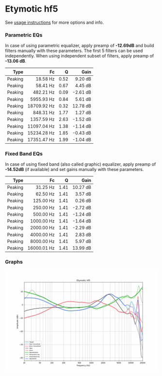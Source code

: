 # Etymotic hf5
See [usage instructions](https://github.com/jaakkopasanen/AutoEq#usage) for more options and info.

### Parametric EQs
In case of using parametric equalizer, apply preamp of **-12.69dB** and build filters manually
with these parameters. The first 5 filters can be used independently.
When using independent subset of filters, apply preamp of **-13.06 dB**.

| Type    | Fc          |    Q | Gain     |
|--------:|------------:|-----:|---------:|
| Peaking | 18.58 Hz    | 0.52 | 9.20 dB  |
| Peaking | 58.41 Hz    | 0.67 | 4.45 dB  |
| Peaking | 482.21 Hz   | 0.09 | -2.61 dB |
| Peaking | 5955.93 Hz  | 0.84 | 5.61 dB  |
| Peaking | 18709.92 Hz | 0.32 | 12.78 dB |
| Peaking | 848.31 Hz   | 1.77 | 1.27 dB  |
| Peaking | 1357.59 Hz  | 2.63 | -1.52 dB |
| Peaking | 11097.04 Hz | 1.38 | -1.14 dB |
| Peaking | 15234.28 Hz | 1.85 | -0.43 dB |
| Peaking | 17351.47 Hz | 1.99 | -1.04 dB |

### Fixed Band EQs
In case of using fixed band (also called graphic) equalizer, apply preamp of **-14.52dB**
(if available) and set gains manually with these parameters.

| Type    | Fc          |    Q | Gain     |
|--------:|------------:|-----:|---------:|
| Peaking | 31.25 Hz    | 1.41 | 10.27 dB |
| Peaking | 62.50 Hz    | 1.41 | 3.57 dB  |
| Peaking | 125.00 Hz   | 1.41 | 0.26 dB  |
| Peaking | 250.00 Hz   | 1.41 | -2.72 dB |
| Peaking | 500.00 Hz   | 1.41 | -1.24 dB |
| Peaking | 1000.00 Hz  | 1.41 | -1.64 dB |
| Peaking | 2000.00 Hz  | 1.41 | -2.29 dB |
| Peaking | 4000.00 Hz  | 1.41 | 2.83 dB  |
| Peaking | 8000.00 Hz  | 1.41 | 5.97 dB  |
| Peaking | 16000.01 Hz | 1.41 | 13.99 dB |

### Graphs
![](./Etymotic%20hf5.png)